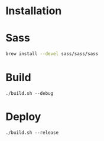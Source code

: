 # Installation

# Sass 
```bash
brew install --devel sass/sass/sass
```

# Build
```
./build.sh --debug
```

# Deploy
```
./build.sh --release
```

